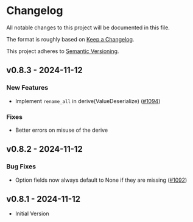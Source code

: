 # Changelog

All notable changes to this project will be documented in this file.

The format is roughly based on [Keep a
Changelog](http://keepachangelog.com/en/1.0.0/).

This project adheres to [Semantic Versioning](http://semver.org/spec/v2.0.0.html).

## v0.8.3 - 2024-11-12

### New Features

- Implement `rename_all` in derive(ValueDeserialize) ([#1094](https://github.com/obmarg/cynic/pull/1094))

### Fixes

- Better errors on misuse of the derive

## v0.8.2 - 2024-11-12

### Bug Fixes

- Option fields now always default to None if they are missing ([#1092](https://github.com/obmarg/cynic/pull/1092))

## v0.8.1 - 2024-11-12

- Initial Version
